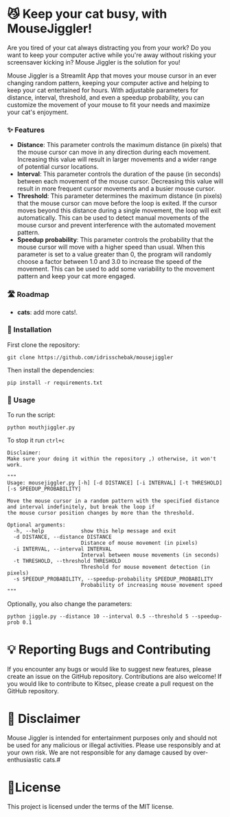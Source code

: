 # 😼 Keep your cat busy, with MouseJiggler! 

Are you tired of your cat always distracting you from your work? Do you want to keep your computer active while you're away without risking your screensaver kicking in? Mouse Jiggler is the solution for you!

Mouse Jiggler is a Streamlit App that moves your mouse cursor in an ever changing random pattern, keeping your computer active and helping to keep your cat entertained for hours. With adjustable parameters for distance, interval, threshold, and even a speedup probability, you can customize the movement of your mouse to fit your needs and maximize your cat's enjoyment.

### ✨ Features

- **Distance**: This parameter controls the maximum distance (in pixels) that the mouse cursor can move in any direction during each movement. Increasing this value will result in larger movements and a wider range of potential cursor locations.
- **Interval**: This parameter controls the duration of the pause (in seconds) between each movement of the mouse cursor. Decreasing this value will result in more frequent cursor movements and a busier mouse cursor.
- **Threshold**: This parameter determines the maximum distance (in pixels) that the mouse cursor can move before the loop is exited. If the cursor moves beyond this distance during a single movement, the loop will exit automatically. This can be used to detect manual movements of the mouse cursor and prevent interference with the automated movement pattern.
- **Speedup probability**: This parameter controls the probability that the mouse cursor will move with a higher speed than usual. When this parameter is set to a value greater than 0, the program will randomly choose a factor between 1.0 and 3.0 to increase the speed of the movement. This can be used to add some variability to the movement pattern and keep your cat more engaged.


### 🛣️ Roadmap

- **cats**: add more cats!.

### 🚀 Installation 

First clone the repository:

```
git clone https://github.com/idrisschebak/mousejiggler

```

Then install the dependencies:

```
pip install -r requirements.txt
```

### 📝 Usage

To run the script:

```
python mouthjiggler.py
```

To stop it run ```ctrl+c```


```
Disclaimer:
Make sure your doing it within the repository ,) otherwise, it won't work.

"""
Usage: mousejiggler.py [-h] [-d DISTANCE] [-i INTERVAL] [-t THRESHOLD] [-s SPEEDUP_PROBABILITY]

Move the mouse cursor in a random pattern with the specified distance and interval indefinitely, but break the loop if
the mouse cursor position changes by more than the threshold.

Optional arguments:
  -h, --help            show this help message and exit
  -d DISTANCE, --distance DISTANCE
                        Distance of mouse movement (in pixels)
  -i INTERVAL, --interval INTERVAL
                        Interval between mouse movements (in seconds)
  -t THRESHOLD, --threshold THRESHOLD
                        Threshold for mouse movement detection (in pixels)
  -s SPEEDUP_PROBABILITY, --speedup-probability SPEEDUP_PROBABILITY
                        Probability of increasing mouse movement speed
"""
```

Optionally, you also change the parameters:

```
python jiggle.py --distance 10 --interval 0.5 --threshold 5 --speedup-prob 0.1
```

# 💡 Reporting Bugs and Contributing

If you encounter any bugs or would like to suggest new features, please create an issue on the GitHub repository. Contributions are also welcome! If you would like to contribute to Kitsec, please create a pull request on the GitHub repository.

# 🚨 Disclaimer

Mouse Jiggler is intended for entertainment purposes only and should not be used for any malicious or illegal activities. Please use responsibly and at your own risk. We are not responsible for any damage caused by over-enthusiastic cats.# 

# 🔖License

This project is licensed under the terms of the MIT license.